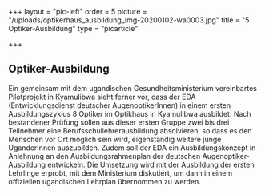 +++
layout = "pic-left"
order = 5
picture = "/uploads/optikerhaus_ausbildung_img-20200102-wa0003.jpg"
title = "5 Optiker-Ausbildung"
type = "picarticle"

+++
## Optiker-Ausbildung

Ein gemeinsam mit dem ugandischen Gesundheitsministerium vereinbartes Pilotprojekt in Kyamulibwa sieht ferner vor, dass der EDA (Entwicklungsdienst deutscher AugenoptikerInnen) in einem ersten Ausbildungszyklus 8 Optiker im Optikhaus in Kyamulibwa ausbildet. Nach bestandener Prüfung sollen aus dieser ersten Gruppe zwei bis drei Teilnehmer eine Berufsschullehrerausbildung absolvieren, so dass es den Menschen vor Ort möglich sein wird, eigenständig weitere junge UganderInnen auszubilden. Zudem soll der EDA ein Ausbildungskonzept in Anlehnung an den Ausbildungsrahmenplan der deutschen Augenoptiker-Ausbildung entwickeln. Die Umsetzung wird mit der Ausbildung der ersten Lehrlinge erprobt, mit dem Ministerium diskutiert, um dann in einem offiziellen ugandischen Lehrplan übernommen zu werden. 